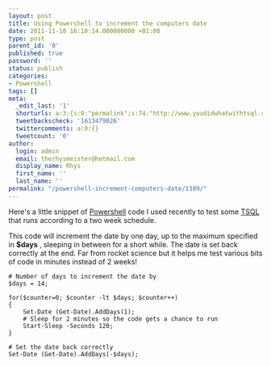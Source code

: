 ```yaml
---
layout: post
title: Using Powershell to increment the computers date
date: 2011-11-10 16:10:14.000000000 +01:00
type: post
parent_id: '0'
published: true
password: ''
status: publish
categories:
- Powershell
tags: []
meta:
  _edit_last: '1'
  shorturls: a:3:{s:9:"permalink";s:74:"http://www.youdidwhatwithtsql.com/powershell-increment-computers-date/1389";s:7:"tinyurl";s:26:"http://tinyurl.com/cydnpwm";s:4:"isgd";s:19:"http://is.gd/he8BwH";}
  tweetbackscheck: '1613479026'
  twittercomments: a:0:{}
  tweetcount: '0'
author:
  login: admin
  email: therhysmeister@hotmail.com
  display_name: Rhys
  first_name: ''
  last_name: ''
permalink: "/powershell-increment-computers-date/1389/"
---
```

Here's a little snippet of [Powershell](http://en.wikipedia.org/wiki/Windows_PowerShell "Windows Powershell") code I used recently to test some [TSQL](http://en.wikipedia.org/wiki/Transact-SQL "TSQL") that runs according to a two week schedule.

This code will increment the date by one day, up to the maximum specified in **$days** , sleeping in between for a short while. The date is set back correctly at the end. Far from rocket science but it helps me test various bits of code in minutes instead of 2 weeks!

```
# Number of days to increment the date by
$days = 14;

for($counter=0; $counter -lt $days; $counter++)
{
	Set-Date (Get-Date).AddDays(1);
	# Sleep for 2 minutes so the code gets a chance to run
	Start-Sleep -Seconds 120;
}

# Set the date back correctly
Set-Date (Get-Date).AddDays(-$days);
```
